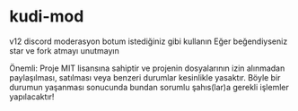# kudi-mod
v12 discord moderasyon botum istediğiniz gibi kullanın
Eğer beğendiyseniz star ve fork atmayı unutmayın
 
 Önemli: Proje MIT lisansına sahiptir ve projenin dosyalarının izin alınmadan paylaşılması, satılması veya benzeri durumlar kesinlikle yasaktır. Böyle bir durumun yaşanması sonucunda bundan sorumlu şahıs(lar)a gerekli işlemler yapılacaktır!

